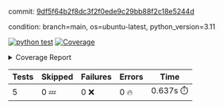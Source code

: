 commit: [9df5f64b2f8dc3f2f0ede9c29bb88f2c18e5244d](https://github.com/rcmdnk/python-action-test/tree/9df5f64b2f8dc3f2f0ede9c29bb88f2c18e5244d)

condition: branch=main, os=ubuntu-latest, python_version=3.11

[![python test](https://github.com/rcmdnk/python-action-test/actions/workflows/test.yml/badge.svg)](https://github.com/rcmdnk/python-action-test/actions/runs/12878238828)
<a href="https://github.com/rcmdnk/python-action-test/blob/9df5f64b2f8dc3f2f0ede9c29bb88f2c18e5244d/README.md"><img alt="Coverage" src="https://img.shields.io/badge/Coverage-93%25-brightgreen.svg" /></a><details><summary>Coverage Report </summary><table><tr><th>File</th><th>Stmts</th><th>Miss</th><th>Cover</th><th>Missing</th></tr><tbody><tr><td colspan="5"><b>src/python_action_test</b></td></tr><tr><td>&nbsp; &nbsp;<a href="https://github.com/rcmdnk/python-action-test/blob/9df5f64b2f8dc3f2f0ede9c29bb88f2c18e5244d/src/python_action_test/python_action_test.py">python_action_test.py</a></td><td>10</td><td>1</td><td>90%</td><td><a href="https://github.com/rcmdnk/python-action-test/blob/9df5f64b2f8dc3f2f0ede9c29bb88f2c18e5244d/src/python_action_test/python_action_test.py#L15">15</a></td></tr><tr><td><b>TOTAL</b></td><td><b>14</b></td><td><b>1</b></td><td><b>93%</b></td><td>&nbsp;</td></tr></tbody></table></details>

| Tests | Skipped | Failures | Errors | Time |
| ----- | ------- | -------- | -------- | ------------------ |
| 5 | 0 :zzz: | 0 :x: | 0 :fire: | 0.637s :stopwatch: |

